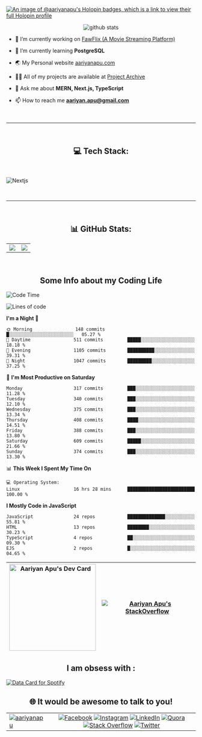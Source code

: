 [![An image of @aariyanapu's Holopin badges, which is a link to view their full Holopin profile](https://holopin.me/aariyanapu)](https://holopin.io/@aariyanapu)

<p align="center"> <img src="https://github-widgetbox.vercel.app/api/profile?username=aariyanapu&data=followers,repositories,stars,commits&theme=nautilus"  alt="github stats" /> </p>

- 🔭 I’m currently working on [FawFlix (A Movie Streaming Platform)](https://fawflix.vercel.app/)

- 🌱 I’m currently learning **PostgreSQL**

- 🌏 My Personal website [aariyanapu.com](https://aariyanapu.com/)

- 👨‍💻 All of my projects are available at [Project Archive](https://www.aariyanapu.com/archive)

- 💬 Ask me about **MERN, Next.js, TypeScript**

- 📫 How to reach me **aariyan.apu@gmail.com**

</br>

---

</br>
<h2 align="center"> 💻 Tech Stack: </h2>
</br>

<p align='center'>

<img src="https://skillicons.dev/icons?i=nextjs,vite,react,redux,tailwind,materialui,sass,bootstrap,ts,js,express,nodejs,mongodb,postgres,prisma,redis,html,css,jquery,md,linux,git,docker,github,babel,bash,neovim,vim,ps,postman"
 alt="Nextjs" />

</p>

</br>

---

</br>
<h2 align="center"> 📊 GitHub Stats: </h2>

|                                                                                                                                                            |                                                                                                                   |
| ---------------------------------------------------------------------------------------------------------------------------------------------------------- | :---------------------------------------------------------------------------------------------------------------: |
| ![](https://github-readme-stats.vercel.app/api?username=aariyanapu&theme=material-palenight&hide_border=false&include_all_commits=true&count_private=true) | ![](https://github-readme-streak-stats.herokuapp.com/?user=aariyanapu&theme=material-palenight&hide_border=false) |

<br/>
<h2 align="center"> Some Info about my Coding Life </h2>

<!--START_SECTION:waka-->
![Code Time](http://img.shields.io/badge/Code%20Time-1%2C487%20hrs%2026%20mins-blue)

![Lines of code](https://img.shields.io/badge/From%20Hello%20World%20I%27ve%20Written-1.2%20million%20lines%20of%20code-blue)

**I'm a Night 🦉** 

```text
🌞 Morning                148 commits         █░░░░░░░░░░░░░░░░░░░░░░░░   05.27 % 
🌆 Daytime                511 commits         █████░░░░░░░░░░░░░░░░░░░░   18.18 % 
🌃 Evening                1105 commits        ██████████░░░░░░░░░░░░░░░   39.31 % 
🌙 Night                  1047 commits        █████████░░░░░░░░░░░░░░░░   37.25 % 
```
📅 **I'm Most Productive on Saturday** 

```text
Monday                   317 commits         ███░░░░░░░░░░░░░░░░░░░░░░   11.28 % 
Tuesday                  340 commits         ███░░░░░░░░░░░░░░░░░░░░░░   12.10 % 
Wednesday                375 commits         ███░░░░░░░░░░░░░░░░░░░░░░   13.34 % 
Thursday                 408 commits         ████░░░░░░░░░░░░░░░░░░░░░   14.51 % 
Friday                   388 commits         ███░░░░░░░░░░░░░░░░░░░░░░   13.80 % 
Saturday                 609 commits         █████░░░░░░░░░░░░░░░░░░░░   21.66 % 
Sunday                   374 commits         ███░░░░░░░░░░░░░░░░░░░░░░   13.30 % 
```


📊 **This Week I Spent My Time On** 

```text
💻 Operating System: 
Linux                    16 hrs 28 mins      █████████████████████████   100.00 % 
```

**I Mostly Code in JavaScript** 

```text
JavaScript               24 repos            ██████████████░░░░░░░░░░░   55.81 % 
HTML                     13 repos            ████████░░░░░░░░░░░░░░░░░   30.23 % 
TypeScript               4 repos             ██░░░░░░░░░░░░░░░░░░░░░░░   09.30 % 
EJS                      2 repos             █░░░░░░░░░░░░░░░░░░░░░░░░   04.65 % 
```




<!--END_SECTION:waka-->

<!-- Activity Graph  -->

<div align="center">

| <a href="https://app.daily.dev/aariyanapu"><img src="https://api.daily.dev/devcards/9765e7151f4a4163a3aa26a1c1b5c469.png?r=1nz" width="230" alt="Aariyan Apu's Dev Card"/></a> | [![Aariyan Apu's StackOverflow](https://github-readme-stackoverflow.vercel.app/?userID=12180960&theme=dark)](https://stackoverflow.com/users/12180960/aariyan-apu) |
| ------------------------------------------------------------------------------------------------------------------------------------------------------------------------------ | ------------------------------------------------------------------------------------------------------------------------------------------------------------------ |

</div>

<div align="center">
<h2> I am obsess with : </div>

<a href="https://data-card-for-spotify.herokuapp.com/card?user_id=31tn6riohy27abhahkklkxmaigbu">
  <img src="https://data-card-for-spotify.herokuapp.com/api/card?user_id=31tn6riohy27abhahkklkxmaigbu" alt="Data Card for Spotify">
</a>

</div>

</br>
<h2 align="center"> 🌐 It would be awesome to talk to you!  </h2>

|                                                                                                                                                                              |                                                                                                                                                                                                                                                                                                                                                                                                                                                                                                                                                                                                                                                                                                                                                                                                                                   |
| ---------------------------------------------------------------------------------------------------------------------------------------------------------------------------- | :-------------------------------------------------------------------------------------------------------------------------------------------------------------------------------------------------------------------------------------------------------------------------------------------------------------------------------------------------------------------------------------------------------------------------------------------------------------------------------------------------------------------------------------------------------------------------------------------------------------------------------------------------------------------------------------------------------------------------------------------------------------------------------------------------------------------------------: |
| <a href="https://twitter.com/aariyanapu" target="blank"><img src="https://img.shields.io/twitter/follow/aariyanapu?logo=twitter&style=for-the-badge" alt="aariyanapu" /></a> | [![Facebook](https://img.shields.io/badge/Facebook-%231877F2.svg?logo=Facebook&logoColor=white)](https://facebook.com/aariyan.apu) [![Instagram](https://img.shields.io/badge/Instagram-%23E4405F.svg?logo=Instagram&logoColor=white)](https://instagram.com/aariyan.apu) [![LinkedIn](https://img.shields.io/badge/LinkedIn-%230077B5.svg?logo=linkedin&logoColor=white)](https://linkedin.com/in/aariyanapu) [![Quora](https://img.shields.io/badge/Quora-%23B92B27.svg?logo=Quora&logoColor=white)](https://quora.com/profile/Aariyan-Apu) [![Stack Overflow](https://img.shields.io/badge/-Stackoverflow-FE7A16?logo=stack-overflow&logoColor=white)](https://stackoverflow.com/users/12180960) [![Twitter](https://img.shields.io/badge/Twitter-%231DA1F2.svg?logo=Twitter&logoColor=white)](https://twitter.com/aariyanapu) |
